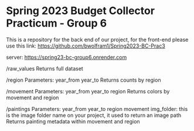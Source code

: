 # Spring 2023 Budget Collector Practicum - Group 6

This is a repository for the back end of our project, for the front-end please use this link: https://github.com/bwolfram1/Spring2023-BC-Prac3

server: https://spring23-bc-group6.onrender.com

/raw_values
Returns full dataset

/region
Parameters:
  year_from
  year_to
Returns counts by region

/movement
Parameters:
  year_from
  year_to
  region
Returns colors by movement and region


/paintings
Parameters:
  year_from
  year_to
  region
  movement
  img_folder: this is the image folder name on your project, it used to return an image path
Returns painting metadata within movement and region

